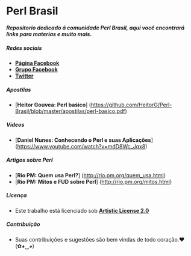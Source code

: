 # Perl Brasil

***Repositorio dedicado á comunidade Perl Brasil, aqui você encontrará links para materias e muito mais.***

##### Redes sociais

* [**Página Facebook**](https://www.facebook.com/PerlBrOficial)
* [**Grupo Facebook**](https://www.facebook.com/groups/PerlBrasilOficial/)
* [**Twitter**](https://twitter.com/Perl_Brasil)

##### Apostilas

* [**Heitor Gouvea: Perl baśico**] (https://github.com/HeitorG/Perl-Brasil/blob/master/apostilas/perl-basico.pdf)

##### Videos
* [**Daniel Nunes: Conhecendo o Perl e suas Aplicações**] (https://www.youtube.com/watch?v=mdD8Wc_Jqx8)

##### Artigos sobre Perl

* [**Rio PM: Quem usa Perl?**] (http://rio.pm.org/quem_usa.html)
* [**Rio PM: Mitos e FUD sobre Perl**] (http://rio.pm.org/mitos.html)

##### Licença

- Este trabalho está licenciado sob [**Artistic License 2.0**](https://github.com/HeitorG/nipe/blob/master/LICENSE.md)

##### Contribuição

- Suas contribuições e sugestões são bem vindas de todo coração.♥ (✿◕‿◕)